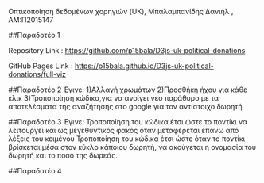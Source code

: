 Οπτικοποίηση δεδομένων χορηγιών (UK), Μπαλαμπανίδης Δανιήλ , ΑΜ:Π2015147





##Παραδοτέο 1 

Repository Link : https://github.com/p15bala/D3js-uk-political-donations

GitHub Pages Link : https://p15bala.github.io/D3js-uk-political-donations/full-viz



##Παραδοτέο 2
Έγινε:
1)Αλλαγή χρωμάτων
2)Προσθήκη ήχου για κάθε κλικ
3)Τροποποίηση κώδικα,για να ανοίγει νεο παράθυρο με τα αποτελέσματα της αναζήτησης στο google για τον αντίστοιχο δωρητή

##Παραδοτέο 3
Έγινε:
Τροποποίηση του κώδικα έτσι ώστε το ποντίκι να λειτουργεί και ως μεγεθυντικός φακός όταν μεταφέρεται επάνω από λέξεις του κειμένου
Τροποποίηση του κώδικα έτσι ώστε όταν το ποντίκι βρίσκεται μέσα στον κύκλο κάποιου δωρητή, να ακούγεται η ονομασία του δωρητή και το ποσό της δωρεάς.


##Παραδοτέο 4 
